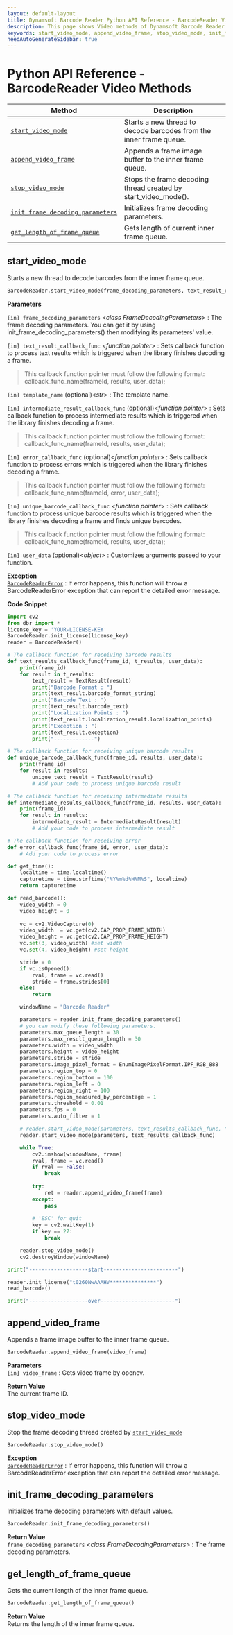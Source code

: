 ```yaml
---
layout: default-layout
title: Dynamsoft Barcode Reader Python API Reference - BarcodeReader Video Methods
description: This page shows Video methods of Dynamsoft Barcode Reader for Python SDK.
keywords: start_video_mode, append_video_frame, stop_video_mode, init_frame_decoding_parameters, get_length_of_frame_queue, video methods, BarcodeReader, api reference, python
needAutoGenerateSidebar: true
---
```


# Python API Reference - BarcodeReader Video Methods

   | Method               | Description |
   |----------------------|-------------|
   | [`start_video_mode`](#start_video_mode) | Starts a new thread to decode barcodes from the inner frame queue. |
   | [`append_video_frame`](#append_video_frame) | Appends a frame image buffer to the inner frame queue. |
   | [`stop_video_mode`](#stop_video_mode) | Stops the frame decoding thread created by start_video_mode(). |
   | [`init_frame_decoding_parameters`](#init_frame_decoding_parameters) | Initializes frame decoding parameters. |
   | [`get_length_of_frame_queue`](#get_length_of_frame_queue) | Gets length of current inner frame queue. |

## start_video_mode

Starts a new thread to decode barcodes from the inner frame queue.

```python
BarcodeReader.start_video_mode(frame_decoding_parameters, text_result_callback_func, template_name="", intermediate_result_callback_func=None, error_callback_func=None, unique_barcode_callback_func=None, user_data=None)
```

**Parameters**  

`[in] frame_decoding_parameters` <*class FrameDecodingParameters*> : The frame decoding parameters. You can get it by using init_frame_decoding_parameters() then modifying its parameters' value.

`[in] text_result_callback_func` <*function pointer*> : Sets callback function to process text results which is triggered when the library finishes decoding a frame.

> This callback function pointer must follow the following format: callback_func_name(frameId, results, user_data);

`[in] template_name` (optional)<*str*> : The template name.

`[in] intermediate_result_callback_func` (optional)<*function pointer*> : Sets callback function to process intermediate results which is triggered when the library finishes decoding a frame.

> This callback function pointer must follow the following format: callback_func_name(frameId, results, user_data);

`[in] error_callback_func` (optional)<*function pointer*> : Sets callback function to process errors which is triggered when the library finishes decoding a frame.

> This callback function pointer must follow the following format: callback_func_name(frameId, error, user_data);

`[in] unique_barcode_callback_func` <*function pointer*> : Sets callback function to process unique barcode results which is triggered when the library finishes decoding a frame and finds unique barcodes.

> This callback function pointer must follow the following format: callback_func_name(frameId, results, user_data);

`[in] user_data` (optional)<*object*> : Customizes arguments passed to your function.

**Exception**  
[`BarcodeReaderError`](../class/BarcodeReaderError.md) : If error happens, this function will throw a BarcodeReaderError exception that can report the detailed error message.

**Code Snippet**  

```python
import cv2
from dbr import *
license_key = 'YOUR-LICENSE-KEY'
BarcodeReader.init_license(license_key)
reader = BarcodeReader()

# The callback function for receiving barcode results
def text_results_callback_func(frame_id, t_results, user_data):
    print(frame_id)
    for result in t_results:
        text_result = TextResult(result)
        print("Barcode Format : ")
        print(text_result.barcode_format_string)
        print("Barcode Text : ")
        print(text_result.barcode_text)
        print("Localization Points : ")
        print(text_result.localization_result.localization_points)
        print("Exception : ")
        print(text_result.exception)
        print("-------------")

# The callback function for receiving unique barcode results
def unique_barcode_callback_func(frame_id, results, user_data):
    print(frame_id)
    for result in results:
        unique_text_result = TextResult(result)
        # Add your code to process unique barcode result

# The callback function for receiving intermediate results
def intermediate_results_callback_func(frame_id, results, user_data):
    print(frame_id)
    for result in results:
        intermediate_result = IntermediateResult(result)
        # Add your code to process intermediate result

# The callback function for receiving error
def error_callback_func(frame_id, error, user_data):
    # Add your code to process error

def get_time():
    localtime = time.localtime()
    capturetime = time.strftime("%Y%m%d%H%M%S", localtime)
    return capturetime

def read_barcode():
    video_width = 0
    video_height = 0
    
    vc = cv2.VideoCapture(0)
    video_width  = vc.get(cv2.CAP_PROP_FRAME_WIDTH)
    video_height = vc.get(cv2.CAP_PROP_FRAME_HEIGHT)
    vc.set(3, video_width) #set width
    vc.set(4, video_height) #set height

    stride = 0
    if vc.isOpened():  
        rval, frame = vc.read()
        stride = frame.strides[0]
    else:
        return

    windowName = "Barcode Reader"

    parameters = reader.init_frame_decoding_parameters()
    # you can modify these following parameters.
    parameters.max_queue_length = 30
    parameters.max_result_queue_length = 30
    parameters.width = video_width
    parameters.height = video_height
    parameters.stride = stride
    parameters.image_pixel_format = EnumImagePixelFormat.IPF_RGB_888
    parameters.region_top = 0
    parameters.region_bottom = 100
    parameters.region_left = 0
    parameters.region_right = 100
    parameters.region_measured_by_percentage = 1
    parameters.threshold = 0.01
    parameters.fps = 0
    parameters.auto_filter = 1

    # reader.start_video_mode(parameters, text_results_callback_func, "", intermediate_results_callback_func, error_callback_func, unique_barcode_callback_func)
    reader.start_video_mode(parameters, text_results_callback_func)

    while True:
        cv2.imshow(windowName, frame)
        rval, frame = vc.read()
        if rval == False:
            break
        
        try:
            ret = reader.append_video_frame(frame)
        except:
            pass
        
        # 'ESC' for quit
        key = cv2.waitKey(1)
        if key == 27:
            break

    reader.stop_video_mode()
    cv2.destroyWindow(windowName)

print("-------------------start------------------------")

reader.init_license("t0260NwAAAHV***************")
read_barcode()

print("-------------------over------------------------")
```

## append_video_frame

Appends a frame image buffer to the inner frame queue.  

```python
BarcodeReader.append_video_frame(video_frame)
```

**Parameters**  
`[in] video_frame` : Gets video frame by opencv.

**Return Value**  
The current frame ID.

## stop_video_mode

Stop the frame decoding thread created by [`start_video_mode`](#start_video_mode)

```python
BarcodeReader.stop_video_mode()
```

**Exception**  
[`BarcodeReaderError`](../class/BarcodeReaderError.md) : If error happens, this function will throw a BarcodeReaderError exception that can report the detailed error message.

## init_frame_decoding_parameters

Initializes frame decoding parameters with default values.

```python
BarcodeReader.init_frame_decoding_parameters()
```

**Return Value**  
`frame_decoding_parameters` <*class FrameDecodingParameters*> : The frame decoding parameters.

## get_length_of_frame_queue

Gets the current length of the inner frame queue.

```python
BarcodeReader.get_length_of_frame_queue()
```

**Return Value**  
Returns the length of the inner frame queue.
